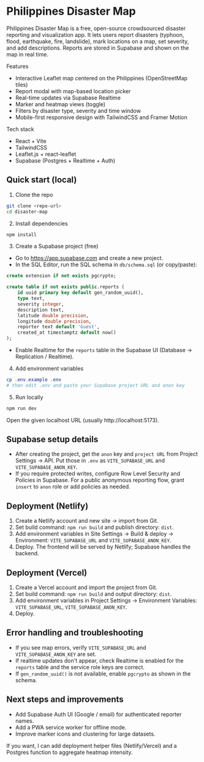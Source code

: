 
# Philippines Disaster Map

Philippines Disaster Map is a free, open-source crowdsourced disaster reporting and visualization app. It lets users report disasters (typhoon, flood, earthquake, fire, landslide), mark locations on a map, set severity, and add descriptions. Reports are stored in Supabase and shown on the map in real time.

Features
- Interactive Leaflet map centered on the Philippines (OpenStreetMap tiles)
- Report modal with map-based location picker
- Real-time updates via Supabase Realtime
- Marker and heatmap views (toggle)
- Filters by disaster type, severity and time window
- Mobile-first responsive design with TailwindCSS and Framer Motion

Tech stack
- React + Vite
- TailwindCSS
- Leaflet.js + react-leaflet
- Supabase (Postgres + Realtime + Auth)

## Quick start (local)

1. Clone the repo

```bash
git clone <repo-url>
cd disaster-map
```

2. Install dependencies

```powershell
npm install
```

3. Create a Supabase project (free)

- Go to https://app.supabase.com and create a new project.
- In the SQL Editor, run the SQL schema in `db/schema.sql` (or copy/paste):

```sql
create extension if not exists pgcrypto;

create table if not exists public.reports (
	id uuid primary key default gen_random_uuid(),
	type text,
	severity integer,
	description text,
	latitude double precision,
	longitude double precision,
	reporter text default 'Guest',
	created_at timestamptz default now()
);
```

- Enable Realtime for the `reports` table in the Supabase UI (Database → Replication / Realtime).

4. Add environment variables

```powershell
cp .env.example .env
# then edit .env and paste your Supabase project URL and anon key
```

5. Run locally

```powershell
npm run dev
```

Open the given localhost URL (usually http://localhost:5173).

## Supabase setup details

- After creating the project, get the `anon` key and `project URL` from Project Settings → API. Put those in `.env` as `VITE_SUPABASE_URL` and `VITE_SUPABASE_ANON_KEY`.
- If you require protected writes, configure Row Level Security and Policies in Supabase. For a public anonymous reporting flow, grant `insert` to `anon` role or add policies as needed.

## Deployment (Netlify)

1. Create a Netlify account and new site → import from Git.
2. Set build command: `npm run build` and publish directory: `dist`.
3. Add environment variables in Site Settings → Build & deploy → Environment: `VITE_SUPABASE_URL` and `VITE_SUPABASE_ANON_KEY`.
4. Deploy. The frontend will be served by Netlify; Supabase handles the backend.

## Deployment (Vercel)

1. Create a Vercel account and import the project from Git.
2. Set build command: `npm run build` and output directory: `dist`.
3. Add environment variables in Project Settings → Environment Variables: `VITE_SUPABASE_URL`, `VITE_SUPABASE_ANON_KEY`.
4. Deploy.

## Error handling and troubleshooting
- If you see map errors, verify `VITE_SUPABASE_URL` and `VITE_SUPABASE_ANON_KEY` are set.
- If realtime updates don't appear, check Realtime is enabled for the `reports` table and the service role keys are correct.
- If `gen_random_uuid()` is not available, enable `pgcrypto` as shown in the schema.

## Next steps and improvements
- Add Supabase Auth UI (Google / email) for authenticated reporter names.
- Add a PWA service worker for offline mode.
- Improve marker icons and clustering for large datasets.

If you want, I can add deployment helper files (Netlify/Vercel) and a Postgres function to aggregate heatmap intensity.
